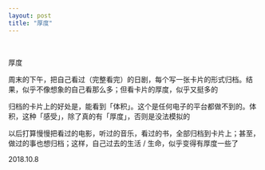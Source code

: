 ```yaml
---
layout: post
title: "厚度"
---
```


  
&nbsp;
&nbsp;


厚度

周末的下午，把自己看过（完整看完）的日剧，每个写一张卡片的形式归档。结果，似乎不像想象的自己看那么多；但看卡片的厚度，似乎又挺多的

归档的卡片上的好处是，能看到「体积」。这个是任何电子的平台都做不到的。体积，这种「感受」，除了真的有「厚度」，否则是没法模拟的

以后打算慢慢把看过的电影，听过的音乐，看过的书，全部归档到卡片上；甚至，做过的事也想归档；这样，自己过去的生活 / 生命，似乎变得有厚度一些了

2018.10.8